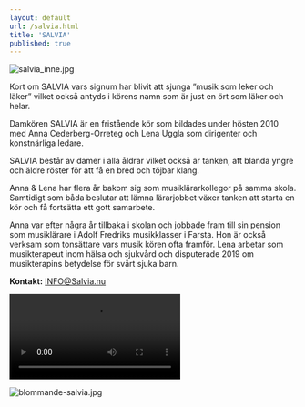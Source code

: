 ```yaml
---
layout: default
url: /salvia.html
title: 'SALVIA'
published: true
---
```


![salvia_inne.jpg](/images/salvia_inne.jpg)

Kort om SALVIA vars signum har blivit att sjunga ”musik som leker och läker” vilket också antyds i körens namn som är just en ört som läker och helar.

Damkören SALVIA är en fristående kör som bildades under hösten 2010 med Anna Cederberg-Orreteg och Lena Uggla som dirigenter och konstnärliga ledare.

SALVIA består av damer i alla åldrar vilket också är tanken, att blanda yngre och äldre röster för att få en bred och töjbar klang.

Anna & Lena har flera år bakom sig som musiklärarkollegor på samma skola. Samtidigt som båda beslutar att lämna lärarjobbet växer tanken att starta en kör och få fortsätta ett gott samarbete.

Anna var efter några år tillbaka i skolan och jobbade fram till sin pension som musiklärare i Adolf Fredriks musikklasser i Farsta.
Hon är också verksam som tonsättare vars musik kören ofta framför.
Lena arbetar som musikterapeut inom hälsa och sjukvård och disputerade 2019 om musikterapins betydelse för svårt sjuka barn.

**Kontakt:** [INFO@Salvia.nu](mailto:INFO@Salvia.nu)

<video controls class="fyr_video">
    <source src="/lyssna/10-ar-med-Salvia.m4v"
            type="video/mp4">
    Sorry, your browser doesn't support embedded videos.
</video>

![blommande-salvia.jpg](/images/blommande-salvia.jpg)
